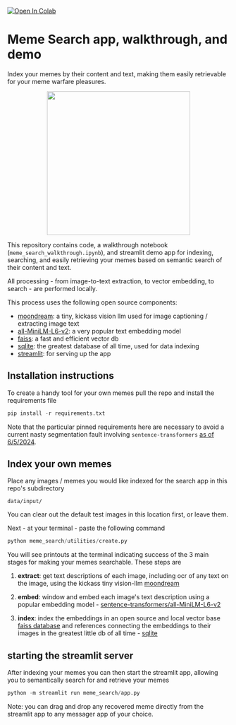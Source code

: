 <a href="https://colab.research.google.com/github/jermwatt/meme_search/blob/main/meme_search_walkthrough.ipynb" target="_parent"><img src="https://colab.research.google.com/assets/colab-badge.svg" alt="Open In Colab"/></a>

# Meme Search app, walkthrough, and demo

Index your memes by their content and text, making them easily retrievable for your meme warfare pleasures.

<p align="center">
<img align="center" src="https://github.com/jermwatt/readme_gifs/blob/main/meme_search.gif" height="325">
</p>

This repository contains code, a walkthrough notebook (`meme_search_walkthrough.ipynb`), and streamlit demo app for indexing, searching, and easily retrieving your memes based on semantic search of their content and text.

All processing - from image-to-text extraction, to vector embedding, to search - are performed locally.

This process uses the following open source components:

- [moondream](https://github.com/vikhyat/moondream): a tiny, kickass vision llm used for image captioning / extracting image text
- [all-MiniLM-L6-v2](https://huggingface.co/sentence-transformers/all-MiniLM-L6-v2): a very popular text embedding model
- [faiss](https://github.com/facebookresearch/faiss): a fast and efficient vector db
- [sqlite](https://sqlite.org/): the greatest database of all time, used for data indexing
- [streamlit](https://github.com/streamlit/streamlit): for serving up the app


## Installation instructions

To create a handy tool for your own memes pull the repo and install the requirements file

```python
pip install -r requirements.txt
```

Note that the particular pinned requirements here are necessary to avoid a current nasty segmentation fault involving `sentence-transformers` [as of 6/5/2024](https://github.com/UKPLab/sentence-transformers/issues/1319).


##  Index your own memes

Place any images / memes you would like indexed for the search app in this repo's subdirectory

`data/input/`

You can clear out the default test images in this location first, or leave them.

Next - at your terminal - paste the following command

```python
python meme_search/utilities/create.py
```

You will see printouts at the terminal indicating success of the 3 main stages for making your memes searchable.  These steps are

1.  **extract**: get text descriptions of each image, including ocr of any text on the image, using the kickass tiny vision-llm  [moondream](https://github.com/vikhyat/moondream)


2.  **embed**: window and embed each image's text description using a popular embedding model - [sentence-transformers/all-MiniLM-L6-v2](https://huggingface.co/sentence-transformers/all-MiniLM-L6-v2)


3.  **index**: index the embeddings in an open source and local vector base [faiss database](https://github.com/facebookresearch/faiss) and references connecting the embeddings to their images in the greatest little db of all time - [sqlite](https://sqlite.org/)


## starting the streamlit server

After indexing your memes you can then start the streamlit app, allowing you to semantically search for and retrieve your memes

```python
python -m streamlit run meme_search/app.py
```

Note: you can drag and drop any recovered meme directly from the streamlit app to any messager app of your choice.
